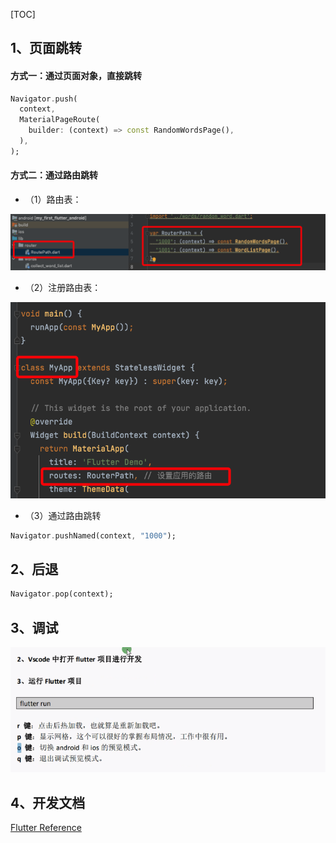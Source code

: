 [TOC]



## 1、页面跳转

#### 方式一：通过页面对象，直接跳转

```dart
Navigator.push(
  context,
  MaterialPageRoute(
    builder: (context) => const RandomWordsPage(),
  ),
);
```

#### 方式二：通过路由跳转

* （1）路由表：

![image-20220804093410006](https://raw.githubusercontent.com/meiSThub/BlogImage/master/2022image-20220804093410006.png)

* （2）注册路由表：

![image-20220804093339153](https://raw.githubusercontent.com/meiSThub/BlogImage/master/2022image-20220804093339153.png)

* （3）通过路由跳转

```dart
Navigator.pushNamed(context, "1000");
```



## 2、后退

```dart
Navigator.pop(context);
```



## 3、调试

![image-20220805172439896](https://raw.githubusercontent.com/meiSThub/BlogImage/master/2022image-20220805172439896.png)

## 4、开发文档

[Flutter Reference](https://api.flutter-io.cn/objcdoc/index.html)

